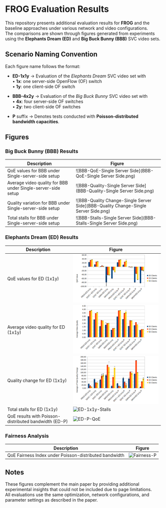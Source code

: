 # FROG Evaluation Results

This repository presents additional evaluation results for **FROG** and the baseline approaches under various network and video configurations.  
The comparisons are shown through figures generated from experiments using the **Elephants Dream (ED)** and **Big Buck Bunny (BBB)** SVC video sets.

## Scenario Naming Convention

Each figure name follows the format:

- **ED-1x1y** → Evaluation of the *Elephants Dream* SVC video set with  
  • **1x**: one server-side OpenFlow (OF) switch  
  • **1y**: one client-side OF switch  

- **BBB-4x2y** → Evaluation of the *Big Buck Bunny* SVC video set with  
  • **4x**: four server-side OF switches  
  • **2y**: two client-side OF switches  

- **P** suffix → Denotes tests conducted with **Poisson-distributed bandwidth capacities**.

## Figures

### Big Buck Bunny (BBB) Results
| Description | Figure |
|--------------|---------|
| QoE values for BBB under Single-server-side setup | ![BBB-QoE-Single Server Side](BBB-QoE-Single Server Side.png) |
| Average video quality for BBB under Single-server-side setup | ![BBB-Quality-Single Server Side](BBB-Quality-Single Server Side.png) |
| Quality variation for BBB under Single-server-side setup | ![BBB-Quality Change-Single Server Side](BBB-Quality Change-Single Server Side.png) |
| Total stalls for BBB under Single-server-side setup | ![BBB-Stalls-Single Server Side](BBB-Stalls-Single Server Side.png) |

### Elephants Dream (ED) Results
| Description | Figure |
|--------------|---------|
| QoE values for ED (1x1y) | ![ED-1x1y-QoE](figures/ED-1x1y-QoE.png) |
| Average video quality for ED (1x1y) | ![ED-1x1y-Quality](ED-1x1y-Quality.png) |
| Quality change for ED (1x1y) | ![ED-1x1y-QChange](ED-1x1y-Quality-Change.png) |
| Total stalls for ED (1x1y) | ![ED-1x1y-Stalls](ED-1x1y-Stalls.png) |
| QoE results with Poisson-distributed bandwidth (ED-P) | ![ED-P-QoE](ED-P-QoE.png) |

### Fairness Analysis
| Description | Figure |
|--------------|---------|
| QoE Fairness Index under Poisson-distributed bandwidth | ![Fairness-P](figures/Fairness-P.png) |

## Notes

These figures complement the main paper by providing additional experimental insights that could not be included due to page limitations.  
All evaluations use the same optimization, network configurations, and parameter settings as described in the paper.

